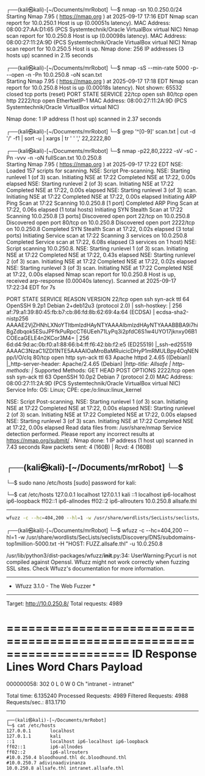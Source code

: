 ┌──(kali㉿kali)-[~/Documents/mrRobot]
└─$ nmap -sn 10.0.250.0/24
Starting Nmap 7.95 ( https://nmap.org ) at 2025-09-17 17:16 EDT
Nmap scan report for 10.0.250.1
Host is up (0.00051s latency).
MAC Address: 08:00:27:AA:D1:65 (PCS Systemtechnik/Oracle VirtualBox virtual NIC)
Nmap scan report for 10.0.250.8
Host is up (0.00098s latency).
MAC Address: 08:00:27:11:2A:9D (PCS Systemtechnik/Oracle VirtualBox virtual NIC)
Nmap scan report for 10.0.250.5
Host is up.
Nmap done: 256 IP addresses (3 hosts up) scanned in 2.15 seconds
                                                                                                                                                           
┌──(kali㉿kali)-[~/Documents/mrRobot]
└─$ nmap -sS --min-rate 5000 -p- --open -n -Pn 10.0.250.8 -oN scan.txt  
Starting Nmap 7.95 ( https://nmap.org ) at 2025-09-17 17:18 EDT
Nmap scan report for 10.0.250.8
Host is up (0.00018s latency).
Not shown: 65532 closed tcp ports (reset)
PORT     STATE SERVICE
22/tcp   open  ssh
80/tcp   open  http
2222/tcp open  EtherNetIP-1
MAC Address: 08:00:27:11:2A:9D (PCS Systemtechnik/Oracle VirtualBox virtual NIC)

Nmap done: 1 IP address (1 host up) scanned in 2.37 seconds
                                                                                                                                                           
┌──(kali㉿kali)-[~/Documents/mrRobot]
└─$ grep '^[0-9]' scan.txt | cut -d '/' -f1 | sort -u | xargs | tr ' ' ','
22,2222,80
                                                                                                                                                           
┌──(kali㉿kali)-[~/Documents/mrRobot]
└─$ nmap -p22,80,2222 -sV -sC -Pn -vvv -n -oN fullScan.txt 10.0.250.8    
Starting Nmap 7.95 ( https://nmap.org ) at 2025-09-17 17:22 EDT
NSE: Loaded 157 scripts for scanning.
NSE: Script Pre-scanning.
NSE: Starting runlevel 1 (of 3) scan.
Initiating NSE at 17:22
Completed NSE at 17:22, 0.00s elapsed
NSE: Starting runlevel 2 (of 3) scan.
Initiating NSE at 17:22
Completed NSE at 17:22, 0.00s elapsed
NSE: Starting runlevel 3 (of 3) scan.
Initiating NSE at 17:22
Completed NSE at 17:22, 0.00s elapsed
Initiating ARP Ping Scan at 17:22
Scanning 10.0.250.8 [1 port]
Completed ARP Ping Scan at 17:22, 0.06s elapsed (1 total hosts)
Initiating SYN Stealth Scan at 17:22
Scanning 10.0.250.8 [3 ports]
Discovered open port 22/tcp on 10.0.250.8
Discovered open port 80/tcp on 10.0.250.8
Discovered open port 2222/tcp on 10.0.250.8
Completed SYN Stealth Scan at 17:22, 0.02s elapsed (3 total ports)
Initiating Service scan at 17:22
Scanning 3 services on 10.0.250.8
Completed Service scan at 17:22, 6.08s elapsed (3 services on 1 host)
NSE: Script scanning 10.0.250.8.
NSE: Starting runlevel 1 (of 3) scan.
Initiating NSE at 17:22
Completed NSE at 17:22, 0.43s elapsed
NSE: Starting runlevel 2 (of 3) scan.
Initiating NSE at 17:22
Completed NSE at 17:22, 0.02s elapsed
NSE: Starting runlevel 3 (of 3) scan.
Initiating NSE at 17:22
Completed NSE at 17:22, 0.00s elapsed
Nmap scan report for 10.0.250.8
Host is up, received arp-response (0.00040s latency).
Scanned at 2025-09-17 17:22:34 EDT for 7s

PORT     STATE SERVICE REASON         VERSION
22/tcp   open  ssh     syn-ack ttl 64 OpenSSH 9.2p1 Debian 2+deb12u3 (protocol 2.0)
| ssh-hostkey: 
|   256 af:79:a1:39:80:45:fb:b7:cb:86:fd:8b:62:69:4a:64 (ECDSA)
| ecdsa-sha2-nistp256 AAAAE2VjZHNhLXNoYTItbmlzdHAyNTYAAAAIbmlzdHAyNTYAAABBBA9i7hiBgZdbqok5ESuJPFfkPuRpcCT6UEeh71LyPq3i2pfdC6S1w4UYO17jknxy06B1COEcaGELE4n2KCor3M4=
|   256 6d:d4:9d:ac:0b:f0:a1:88:66:b4:ff:f6:42:bb:f2:e5 (ED25519)
|_ssh-ed25519 AAAAC3NzaC1lZDI1NTE5AAAAIOaMroBaMRuicicDHyP1mRMULBpy4OqNENpp/l/O/cIq
80/tcp   open  http    syn-ack ttl 63 Apache httpd 2.4.65 ((Debian))
|_http-server-header: Apache/2.4.65 (Debian)
|_http-title: Allsafe
| http-methods: 
|_  Supported Methods: GET HEAD POST OPTIONS
2222/tcp open  ssh     syn-ack ttl 63 OpenSSH 10.0p2 Debian 7 (protocol 2.0)
MAC Address: 08:00:27:11:2A:9D (PCS Systemtechnik/Oracle VirtualBox virtual NIC)
Service Info: OS: Linux; CPE: cpe:/o:linux:linux_kernel

NSE: Script Post-scanning.
NSE: Starting runlevel 1 (of 3) scan.
Initiating NSE at 17:22
Completed NSE at 17:22, 0.00s elapsed
NSE: Starting runlevel 2 (of 3) scan.
Initiating NSE at 17:22
Completed NSE at 17:22, 0.00s elapsed
NSE: Starting runlevel 3 (of 3) scan.
Initiating NSE at 17:22
Completed NSE at 17:22, 0.00s elapsed
Read data files from: /usr/share/nmap
Service detection performed. Please report any incorrect results at https://nmap.org/submit/ .
Nmap done: 1 IP address (1 host up) scanned in 7.43 seconds
           Raw packets sent: 4 (160B) | Rcvd: 4 (160B)
                                                                                                                                                           
┌──(kali㉿kali)-[~/Documents/mrRobot]
└─$ 
-------------------------------------------------------------------------------------------------------------------------------



└─$ sudo nano /etc/hosts 
[sudo] password for kali: 
                                                                                                                                                           
└─$ cat /etc/hosts
127.0.0.1       localhost
127.0.1.1       kali
::1             localhost ip6-localhost ip6-loopback
ff02::1         ip6-allnodes
ff02::2         ip6-allrouters
10.0.250.8 allsafe.thl

-------------------------------------------------------------------------------------------------------------------------------

```bash 
wfuzz -c --hc=404,200 --hl=1 -w /usr/share/wordlists/SecLists/seclists/Discovery/DNS/subdomains-top1million-5000.txt     -H "HOST: FUZZ.allsafe.thl" -u 10.0.250.8 
```

┌──(kali㉿kali)-[~/Documents/mrRobot]
└─$ wfuzz -c --hc=404,200 --hl=1 -w /usr/share/wordlists/SecLists/seclists/Discovery/DNS/subdomains-top1million-5000.txt     -H "HOST: FUZZ.allsafe.thl" -u 10.0.250.8 

 /usr/lib/python3/dist-packages/wfuzz/__init__.py:34: UserWarning:Pycurl is not compiled against Openssl. Wfuzz might not work correctly when fuzzing SSL sites. Check Wfuzz's documentation for more information.
********************************************************
* Wfuzz 3.1.0 - The Web Fuzzer                         *
********************************************************

Target: http://10.0.250.8/
Total requests: 4989

=====================================================================
ID           Response   Lines    Word       Chars       Payload                                                                                    
=====================================================================

000000058:   302        0 L      0 W        0 Ch        "intranet - intranet"                                                                      

Total time: 6.135240
Processed Requests: 4989
Filtered Requests: 4988
Requests/sec.: 813.1710

                                                                                                                                                            

-------------------------------------------------------------------------------------------------------------------------------

```
┌──(kali㉿kali)-[~/Documents/mrRobot]
└─$ cat /etc/hosts
127.0.0.1       localhost
127.0.1.1       kali
::1             localhost ip6-localhost ip6-loopback
ff02::1         ip6-allnodes
ff02::2         ip6-allrouters
#10.0.250.4 bloodhound.thl dc.bloodhound.thl
#10.0.250.7 adivinaadivinanza
10.0.250.8 allsafe.thl intranet.allsafe.thl
```
